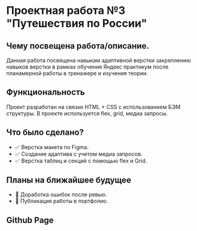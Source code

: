# Проектная работа №3 "Путешествия по России"

## Чему посвещена работа/описание.

Данная работа посвящена навыкам адаптивной верстки закреплению навыков верстки в рамках обучения Яндекс практикум после планамерной работы в тренажере и изучения теории.

## Функциональность

Проект разработан на связке HTML + CSS с использованием БЭМ структуры.
В проекте используется flex, grid, медиа запросы.

## Что было сделано?

* :white_check_mark: Верстка макета по Figma.
* :white_check_mark: Создание адаптива с учетом медиа запросов.
* :white_check_mark: Верстка таблиц и секций с помощью flex и Grid.


## Планы на ближайшее будущее

* :black_square_button: Доработка ошибок после ревью.
* :black_square_button: Публикация работы в портфолио.


## Github Page
